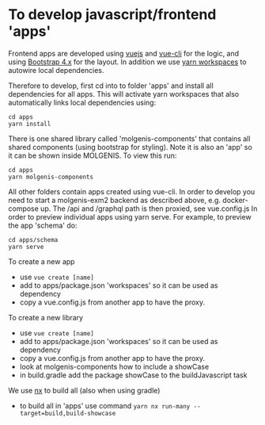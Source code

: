 # To develop javascript/frontend 'apps'

Frontend apps are developed using [vuejs](https://vuejs.org/) and [vue-cli](https://cli.vuejs.org/) for the logic, and
using [Bootstrap 4.x](https://getbootstrap.com/) for the layout. In addition we
use [yarn workspaces](https://classic.yarnpkg.com/en/docs/workspaces/) to autowire local dependencies.

Therefore to develop, first cd into to folder 'apps' and install all dependencies for all apps. This will activate yarn
workspaces that also automatically links local dependencies using:

```console
cd apps
yarn install
```

There is one shared library called 'molgenis-components' that contains all shared components (using bootstrap for styling). Note
it is also an 'app' so it can be shown inside MOLGENIS. To view this run:

```console
cd apps
yarn molgenis-components
```

All other folders contain apps created using vue-cli. In order to develop you need to start a molgenis-exm2 backend as
described above, e.g. docker-compose up. The /api and /graphql path is then proxied, see vue.config.js In order to
preview individual apps using yarn serve. For example, to preview the app 'schema' do:

```console
cd apps/schema
yarn serve
```

To create a new app
* use ```vue create [name]```
* add to apps/package.json 'workspaces' so it can be used as dependency
* copy a vue.config.js from another app to have the proxy.

To create a new library
* use ```vue create [name]```
* add to apps/package.json 'workspaces' so it can be used as dependency
* copy a vue.config.js from another app to have the proxy.
* look at molgenis-components how to include a showCase
* in build.gradle add the package showCase to the buildJavascript task


We use [nx](https://nx.dev/recipes/adopting-nx/adding-to-monorepo) to build all (also when using gradle)
* to build all in 'apps' use command ```yarn nx run-many --target=build,build-showcase```